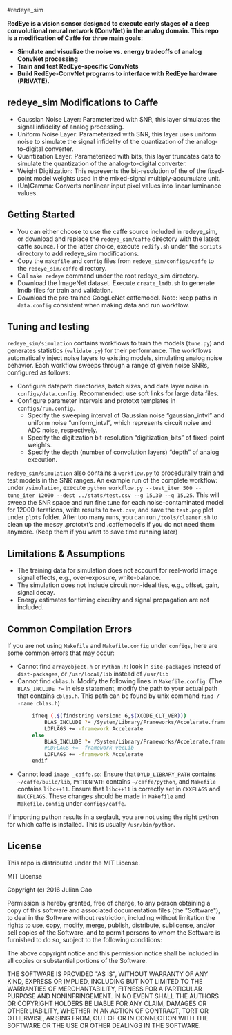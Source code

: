 #redeye_sim

**RedEye is a vision sensor designed to execute early stages of a deep convolutional neural network (ConvNet) in the analog domain. This repo is a modification of Caffe for three main goals**:
- **Simulate and visualize the noise vs. energy tradeoffs of analog ConvNet processing**
- **Train and test RedEye-specific ConvNets**
- **Build RedEye-ConvNet programs to interface with RedEye hardware (PRIVATE).**

## redeye_sim Modifications to Caffe
- Gaussian Noise Layer: Parameterized with SNR, this layer simulates the signal infidelity of analog processing. 
- Uniform Noise Layer: Parameterized with SNR, this layer uses uniform noise to simulate the signal infidelity of the quantization of the analog-to-digital converter.
- Quantization Layer: Parameterized with bits, this layer truncates data to simulate the quantization of the analog-to-digital converter.
- Weight Digitization: This represents the bit-resolution of the of the fixed-point model weights used in the mixed-signal multiply-accumulate unit.
- (Un)Gamma: Converts nonlinear input pixel values into linear luminance values. 

## Getting Started
- You can either choose to use the caffe source included in redeye_sim, or download and replace the `redeye_sim/caffe` directory with the latest caffe source. For the latter choice, execute `redify.sh` under the `scripts` directory to add redeye_sim modifications. 
- Copy the `makefile` and `config` files from `redeye_sim/configs/caffe` to the `redeye_sim/caffe` directory.
- Call ```make redeye``` command under the root redeye_sim directory.
- Download the ImageNet dataset. Execute `create_lmdb.sh` to generate lmdb files for train and validation.
- Download the pre-trained GoogLeNet caffemodel. Note: keep paths in `data.config` consistent when making data and run workflow.

## Tuning and testing
`redeye_sim/simulation` contains workflows to train the models (`tune.py`) and generates statistics (`validate.py`) for their performance. The workflows automatically inject noise layers to existing models, simulating analog noise behavior. Each workflow sweeps through a range of given noise SNRs, configured as follows:
- Configure datapath directories, batch sizes, and data layer noise in `configs/data.config`. Recommended: use soft links for large data files.
- Configure parameter intervals and prototxt templates in `configs/run.config`. 
  * Specify the sweeping interval of Gaussian noise “gaussian_intvl” and uniform noise “uniform_intvl”, which represents circuit noise and ADC noise, respectively. 
  * Specify the digitization bit-resolution “digitization_bits” of fixed-point weights.
  * Specify the depth (number of convolution layers)  “depth” of analog execution.

`redeye_sim/simulation` also contains a `workflow.py` to procedurally train and test models in the SNR ranges. An example run of the complete workflow: under `/simulation`, execute ```python workflow.py --test_iter 500 --tune_iter 12000 --dest ../stats/test.csv --g 15,30 --q 15,25```. This will sweep the SNR space and run fine tune for each noise-contaminated model for 12000 iterations, write results to `test.csv`, and save the `test.png` plot under `plots` folder. 
After too many runs, you can run `/tools/cleaner.sh` to clean up the messy .prototxt’s and .caffemodel’s if you do not need them anymore. (Keep them if you want to save time running later)

## Limitations & Assumptions
- The training data for simulation does not account for real-world image signal effects, e.g., over-exposure, white-balance.
- The simulation does not include circuit non-idealities, e.g., offset, gain, signal decay.
- Energy estimates for timing circuitry and signal propagation are not included.

## Common Compilation Errors
If you are not using `Makefile` and `Makefile.config` under `configs`, here are some common errors that may occur:
- Cannot find `arrayobject.h` or `Python.h`: look in `site-packages` instead of `dist-packages`, or `/usr/local/lib` instead of `/usr/lib`
- Cannot find `cblas.h`:
Modify the following lines in `Makefile.config`:
(The `BLAS_INCLUDE ?=` in else statement, modify the path to your actual path that contains `cblas.h`. This path can be found by unix command ```find / -name cblas.h```)

``` BASH
		ifneq (,$(findstring version: 6,$(XCODE_CLT_VER)))
			BLAS_INCLUDE ?= /System/Library/Frameworks/Accelerate.framework/Versions/Current/Frameworks/vecLib.framework/Headers/
			LDFLAGS += -framework Accelerate
		else
			BLAS_INCLUDE ?= /System/Library/Frameworks/Accelerate.framework/Versions/A/Frameworks/vecLib.framework/Versions/A/Headers/
			#LDFLAGS += -framework vecLib
			LDFLAGS += -framework Accelerate
		endif
```
- Cannot load `image _caffe.so`:
Ensure that `DYLD_LIBRARY_PATH` contains `~/caffe/build/lib`, `PYTHONPATH` contains `~/caffe/python`, and `Makefile` contains `libc++11`. Ensure that `libc++11` is correctly set in `CXXFLAGS` and `NVCCFLAGS`. These changes should be made in `Makefile` and `Makefile.config` under `configs/caffe`.

If importing python results in a segfault, you are not using the right python for which caffe is installed. This is usually `/usr/bin/python`.

## License
This repo is distributed under the MIT License.

MIT License

Copyright (c) 2016 Julian Gao

Permission is hereby granted, free of charge, to any person obtaining a copy
of this software and associated documentation files (the "Software"), to deal
in the Software without restriction, including without limitation the rights
to use, copy, modify, merge, publish, distribute, sublicense, and/or sell
copies of the Software, and to permit persons to whom the Software is
furnished to do so, subject to the following conditions:

The above copyright notice and this permission notice shall be included in all
copies or substantial portions of the Software.

THE SOFTWARE IS PROVIDED "AS IS", WITHOUT WARRANTY OF ANY KIND, EXPRESS OR
IMPLIED, INCLUDING BUT NOT LIMITED TO THE WARRANTIES OF MERCHANTABILITY,
FITNESS FOR A PARTICULAR PURPOSE AND NONINFRINGEMENT. IN NO EVENT SHALL THE
AUTHORS OR COPYRIGHT HOLDERS BE LIABLE FOR ANY CLAIM, DAMAGES OR OTHER
LIABILITY, WHETHER IN AN ACTION OF CONTRACT, TORT OR OTHERWISE, ARISING FROM,
OUT OF OR IN CONNECTION WITH THE SOFTWARE OR THE USE OR OTHER DEALINGS IN THE
SOFTWARE.

